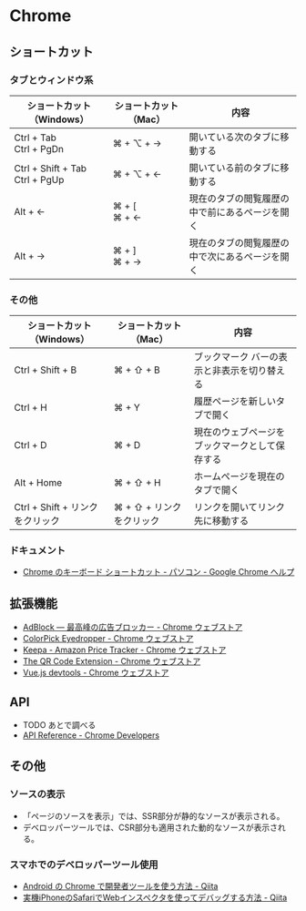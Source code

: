 # Chrome

## ショートカット

### タブとウィンドウ系

| ショートカット（Windows）           | ショートカット（Mac） | 内容                                           |
| ----------------------------------- | --------------------- | ---------------------------------------------- |
| Ctrl + Tab <br />Ctrl + PgDn        | ⌘ + ⌥ + →             | 開いている次のタブに移動する                   |
| Ctrl + Shift + Tab<br />Ctrl + PgUp | ⌘ + ⌥ + ←             | 開いている前のタブに移動する                   |
| Alt + ←                             | ⌘ + [<br />⌘ + ←      | 現在のタブの閲覧履歴の中で前にあるページを開く |
| Alt + →                             | ⌘ + ]<br />⌘ + →      | 現在のタブの閲覧履歴の中で次にあるページを開く |

### その他

| ショートカット（Windows）       | ショートカット（Mac）    | 内容                                           |
| ------------------------------- | ------------------------ | ---------------------------------------------- |
| Ctrl + Shift + B                | ⌘ + ⇧ + B                | ブックマーク バーの表示と非表示を切り替える    |
| Ctrl + H                        | ⌘ + Y                    | 履歴ページを新しいタブで開く                   |
| Ctrl + D                        | ⌘ + D                    | 現在のウェブページをブックマークとして保存する |
| Alt + Home                      | ⌘ + ⇧ + H                | ホームページを現在のタブで開く                 |
| Ctrl + Shift + リンクをクリック | ⌘ + ⇧ + リンクをクリック | リンクを開いてリンク先に移動する               |

### ドキュメント

- [Chrome のキーボード ショートカット - パソコン - Google Chrome ヘルプ](https://support.google.com/chrome/answer/157179?hl=ja&co=GENIE.Platform%3DDesktop)

## 拡張機能

- [AdBlock — 最高峰の広告ブロッカー - Chrome ウェブストア](https://chrome.google.com/webstore/detail/adblock-%E2%80%94-best-ad-blocker/gighmmpiobklfepjocnamgkkbiglidom)
- [ColorPick Eyedropper - Chrome ウェブストア](https://chrome.google.com/webstore/detail/colorpick-eyedropper/ohcpnigalekghcmgcdcenkpelffpdolg)
- [Keepa - Amazon Price Tracker - Chrome ウェブストア](https://chrome.google.com/webstore/detail/keepa-amazon-price-tracke/neebplgakaahbhdphmkckjjcegoiijjo)
- [The QR Code Extension - Chrome ウェブストア](https://chrome.google.com/webstore/detail/the-qr-code-extension/oijdcdmnjjgnnhgljmhkjlablaejfeeb)
- [Vue.js devtools - Chrome ウェブストア](https://chrome.google.com/webstore/detail/vuejs-devtools/nhdogjmejiglipccpnnnanhbledajbpd)

## API

- TODO あとで調べる
- [API Reference - Chrome Developers](https://developer.chrome.com/docs/extensions/reference/)

## その他

### ソースの表示

- 「ページのソースを表示」では、SSR部分が静的なソースが表示される。
- デベロッパーツールでは、CSR部分も適用された動的なソースが表示される。

### スマホでのデベロッパーツール使用

- [Android の Chrome で開発者ツールを使う方法 - Qiita](https://qiita.com/hojishi/items/12b726f8b02ef3d713e4)
- [実機iPhoneのSafariでWebインスペクタを使ってデバッグする方法 - Qiita](https://qiita.com/unsoluble_sugar/items/2a3d06631a6b8259dc44)
